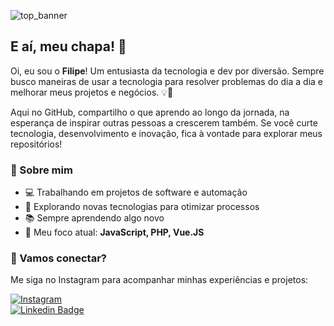 ![top_banner]([top_banner.jpg])

## E aí, meu chapa! 👋  

Oi, eu sou o **Filipe**! Um entusiasta da tecnologia e dev por diversão. Sempre busco maneiras de usar a tecnologia para resolver problemas do dia a dia e melhorar meus projetos e negócios. 💡🚀  

Aqui no GitHub, compartilho o que aprendo ao longo da jornada, na esperança de inspirar outras pessoas a crescerem também. Se você curte tecnologia, desenvolvimento e inovação, fica à vontade para explorar meus repositórios!  

### 📌 Sobre mim  
- 💻 Trabalhando em projetos de software e automação  
- 🚀 Explorando novas tecnologias para otimizar processos  
- 📚 Sempre aprendendo algo novo  
- 🎯 Meu foco atual: **JavaScript, PHP, Vue.JS**  

### 📲 Vamos conectar?  
Me siga no Instagram para acompanhar minhas experiências e projetos:  

[![Instagram](https://img.shields.io/badge/Instagram-%23E4405F.svg?&style=for-the-badge&logo=instagram&logoColor=white)](https://www.instagram.com/filipebezerra.dev.br/)  
[![Linkedin Badge](https://img.shields.io/badge/-LinkedIn-blue?style=flat-square&logo=Linkedin&logoColor=white&link=https://www.linkedin.com/in/filipebezerra-dev-br)](https://www.linkedin.com/in/filipebezerra-dev-br)

